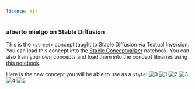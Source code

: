 ```yaml
---
license: mit
---
```

### alberto mielgo on Stable Diffusion
This is the `<street>` concept taught to Stable Diffusion via Textual Inversion. You can load this concept into the [Stable Conceptualizer](https://colab.research.google.com/github/huggingface/notebooks/blob/main/diffusers/stable_conceptualizer_inference.ipynb) notebook. You can also train your own concepts and load them into the concept libraries using [this notebook](https://colab.research.google.com/github/huggingface/notebooks/blob/main/diffusers/sd_textual_inversion_training.ipynb).

Here is the new concept you will be able to use as a `style`:
![<street> 0](https://huggingface.co/sd-concepts-library/alberto-mielgo/resolve/main/concept_images/1.jpeg)
![<street> 1](https://huggingface.co/sd-concepts-library/alberto-mielgo/resolve/main/concept_images/5.jpeg)
![<street> 2](https://huggingface.co/sd-concepts-library/alberto-mielgo/resolve/main/concept_images/3.jpeg)
![<street> 3](https://huggingface.co/sd-concepts-library/alberto-mielgo/resolve/main/concept_images/2.jpeg)
![<street> 4](https://huggingface.co/sd-concepts-library/alberto-mielgo/resolve/main/concept_images/0.jpeg)
![<street> 5](https://huggingface.co/sd-concepts-library/alberto-mielgo/resolve/main/concept_images/4.jpeg)


